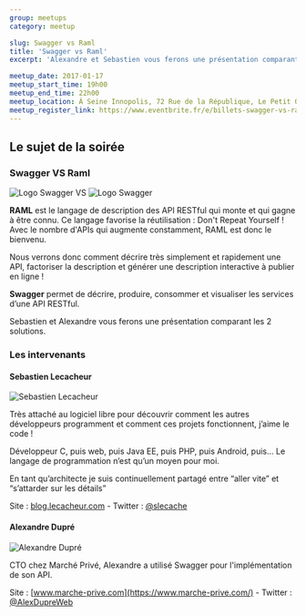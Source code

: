 ```yaml
---
group: meetups
category: meetup

slug: Swagger vs Raml
title: 'Swagger vs Raml'
excerpt: 'Alexandre et Sebastien vous ferons une présentation comparant Swagger et Raml.'

meetup_date: 2017-01-17
meetup_start_time: 19h00
meetup_end_time: 22h00
meetup_location: À Seine Innopolis, 72 Rue de la République, Le Petit Quevilly
meetup_register_link: https://www.eventbrite.fr/e/billets-swagger-vs-raml-31072484638
---
```


## Le sujet de la soirée

### Swagger VS Raml

![Logo Swagger](/images/meetups/swagger.png) VS ![Logo Swagger](/images/meetups/ramllogo.png)

**RAML** est le langage de description des API RESTful qui monte et qui gagne à être connu. Ce langage favorise la réutilisation : Don't Repeat Yourself ! Avec le nombre d'APIs qui augmente constamment, RAML est donc le bienvenu.

Nous verrons donc comment décrire très simplement et rapidement une API, factoriser la description et générer une description interactive à publier en ligne !

**Swagger** permet de décrire, produire, consommer et visualiser les services d’une API RESTful.

Sebastien et Alexandre vous ferons une présentation comparant les 2 solutions.

### Les intervenants

#### Sebastien Lecacheur

![Sebastien Lecacheur](https://pbs.twimg.com/profile_images/722358213836992512/nfBoZl5a_200x200.jpg)

Très attaché au logiciel libre pour découvrir comment les autres développeurs programment et comment ces projets fonctionnent, j’aime le code !

Développeur C, puis web, puis Java EE, puis PHP, puis Android, puis… Le langage de programmation n’est qu’un moyen pour moi.

En tant qu’architecte je suis continuellement partagé entre “aller vite” et “s’attarder sur les détails”

Site : [blog.lecacheur.com](http://blog.lecacheur.com/) - Twitter : [@slecache](https://twitter.com/slecache)

#### Alexandre Dupré

![Alexandre Dupré](https://pbs.twimg.com/profile_images/2454830730/alexandre_200x200.png)

CTO chez Marché Privé, Alexandre a utilisé Swagger pour l'implémentation de son API.

Site : [www.marche-prive.com](https://www.marche-prive.com/) - Twitter : [@AlexDupreWeb](https://twitter.com/AlexDupreWeb)
